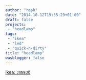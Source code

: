 ```yaml
---
author: "raph"
date: "2014-10-12T19:55:29+01:00"
draft: false
projects:
 - "headlamp"
tags:
 - "ikea"
 - "led"
 - "quick-n-dirty"
title: "headlamp"
wasblogger: false
---
```

[ikea: `JANSJÖ`](http://www.ikea.com/ie/en/catalog/products/70289804/)


